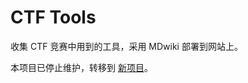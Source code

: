 
# CTF Tools

收集 CTF 竞赛中用到的工具，采用 MDwiki 部署到网站上。

本项目已停止维护，转移到 [新项目](https://github.com/ctf-wiki/ctf-tools)。
